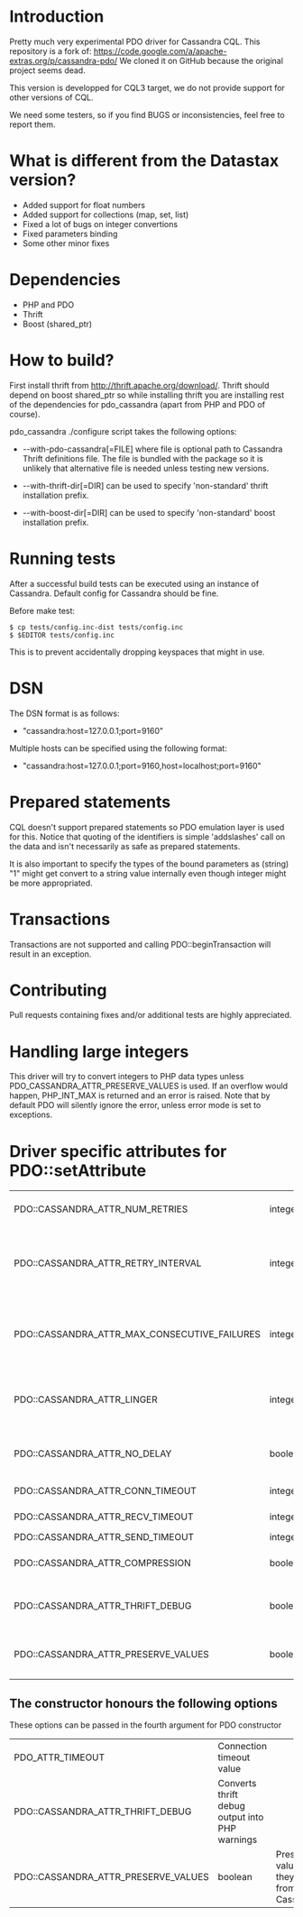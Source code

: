 # Introduction

Pretty much very experimental PDO driver for Cassandra CQL.
This repository is a fork of: https://code.google.com/a/apache-extras.org/p/cassandra-pdo/
We cloned it on GitHub because the original project seems dead. 

This version is developped for CQL3 target, we do not provide support for other versions of CQL.

We need some testers, so if you find BUGS or inconsistencies, feel free to report them.

# What is different from the Datastax version?
 - Added support for float numbers
 - Added support for collections (map, set, list)
 - Fixed a lot of bugs on integer convertions
 - Fixed parameters binding
 - Some other minor fixes

# Dependencies

  - PHP and PDO
  - Thrift
  - Boost (shared_ptr)


# How to build?

First install thrift from http://thrift.apache.org/download/. Thrift should depend on
boost shared_ptr so while installing thrift you are installing rest of the dependencies
for pdo_cassandra (apart from PHP and PDO of course).

pdo_cassandra ./configure script takes the following options:

 - --with-pdo-cassandra[=FILE] where file is optional path to Cassandra Thrift definitions file. The file is
    bundled with the package so it is unlikely that alternative file is needed unless testing new versions.

 - --with-thrift-dir[=DIR] can be used to specify 'non-standard' thrift installation prefix.

 - --with-boost-dir[=DIR] can be used to specify 'non-standard' boost installation prefix.


# Running tests

After a successful build tests can be executed using an instance of Cassandra. Default config
for Cassandra should be fine.

Before make test:

    $ cp tests/config.inc-dist tests/config.inc
    $ $EDITOR tests/config.inc

This is to prevent accidentally dropping keyspaces that might in use.


# DSN

The DSN format is as follows:

  - "cassandra:host=127.0.0.1;port=9160"

Multiple hosts can be specified using the following format:

  - "cassandra:host=127.0.0.1;port=9160,host=localhost;port=9160"


# Prepared statements

CQL doesn't support prepared statements so PDO emulation layer is used for this. Notice that quoting of the
identifiers is simple 'addslashes' call on the data and isn't necessarily as safe as prepared statements.

It is also important to specify the types of the bound parameters as (string) "1" might get convert to a
string value internally even though integer might be more appropriated.


# Transactions

Transactions are not supported and calling PDO::beginTransaction will result in an exception.


# Contributing

Pull requests containing fixes and/or additional tests are highly appreciated.

# Handling large integers

This driver will try to convert integers to PHP data types unless PDO_CASSANDRA_ATTR_PRESERVE_VALUES
is used. If an overflow would happen, PHP_INT_MAX is returned and an error is raised.
Note that by default PDO will silently ignore the error, unless error mode is set to exceptions.


# Driver specific attributes for PDO::setAttribute

<table>
    <tr>
        <td>PDO::CASSANDRA_ATTR_NUM_RETRIES</td>
        <td>integer</td>
        <td>The amount of connection retries</td>
    </tr>
    <tr>
        <td>PDO::CASSANDRA_ATTR_RETRY_INTERVAL</td>
        <td>integer</td>
        <td>Sets how many times to keep retrying a host before marking it as down.</td>
    </tr>
    <tr>
        <td>PDO::CASSANDRA_ATTR_MAX_CONSECUTIVE_FAILURES</td>
        <td>integer</td>
        <td>Sets how many times to keep retrying a host before marking it as down.</td>
    </tr>
    <tr>
        <td>PDO::CASSANDRA_ATTR_LINGER</td>
        <td>integer</td>
        <td>How long does the socket linger after it's being closed</td>
    </tr>
    <tr>
        <td>PDO::CASSANDRA_ATTR_NO_DELAY</td>
        <td>boolean</td>
        <td>Whether to enable/disable Nagle algorithm</td>
    </tr>
    <tr>
        <td>PDO::CASSANDRA_ATTR_CONN_TIMEOUT</td>
        <td>integer</td>
        <td>Connection timeout</td>
    </tr>
    <tr>
        <td>PDO::CASSANDRA_ATTR_RECV_TIMEOUT</td>
        <td>integer</td>
        <td>Receive timeout</td>
    </tr>
    <tr>
        <td>PDO::CASSANDRA_ATTR_SEND_TIMEOUT</td>
        <td>integer</td>
        <td>Send timeout</td>
    </tr>
    <tr>
        <td>PDO::CASSANDRA_ATTR_COMPRESSION</td>
        <td>boolean</td>
        <td>Whether to enable/disable compression</td>
    </tr>
    <tr>
        <td>PDO::CASSANDRA_ATTR_THRIFT_DEBUG</td>
        <td>boolean</td>
        <td>Converts thrift debug output into PHP warnings</td>
    </tr>
    <tr>
        <td>PDO::CASSANDRA_ATTR_PRESERVE_VALUES</td>
        <td>boolean</td>
        <td>Preserves values as they come from Cassandra</td>
    </tr>
</table>

## The constructor honours the following options

These options can be passed in the fourth argument for PDO constructor

<table>
    <tr>
        <td>PDO_ATTR_TIMEOUT</td>
        <td>Connection timeout value</td>
    </tr>
    <tr>
        <td>PDO::CASSANDRA_ATTR_THRIFT_DEBUG</td>
        <td>Converts thrift debug output into PHP warnings</td>
    </tr>
    <tr>
        <td>PDO::CASSANDRA_ATTR_PRESERVE_VALUES</td>
        <td>boolean</td>
        <td>Preserves values as they come from Cassandra</td>
    </tr>
</table>
